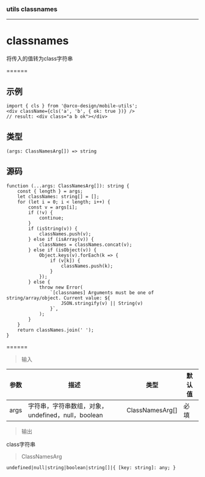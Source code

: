 ### utils classnames

------

# classnames

将传入的值转为class字符串

======

## 示例

```
import { cls } from '@arco-design/mobile-utils';
<div className={cls('a', 'b', { ok: true })} />
// result: <div class="a b ok"></div>
```

## 类型

```
(args: ClassNamesArg[]) => string
```

## 源码

```
function (...args: ClassNamesArg[]): string {
    const { length } = args;
    let classNames: string[] = [];
    for (let i = 0; i < length; i++) {
        const v = args[i];
        if (!v) {
            continue;
        }
        if (isString(v)) {
            classNames.push(v);
        } else if (isArray(v)) {
            classNames = classNames.concat(v);
        } else if (isObject(v)) {
            Object.keys(v).forEach(k => {
                if (v[k]) {
                    classNames.push(k);
                }
            });
        } else {
            throw new Error(
                `[classnames] Arguments must be one of string/array/object. Current value: ${
                    JSON.stringify(v) || String(v)
                }`,
            );
        }
    }
    return classNames.join(' ');
}
```

======

> 输入

|参数|描述|类型|默认值|
|----------|-------------|------|------|
|args|字符串，字符串数组，对象，undefined，null，boolean|ClassNamesArg\[\]|必填|

> 输出

class字符串

> ClassNamesArg

```
undefined|null|string|boolean|string[]|{ [key: string]: any; }
```
